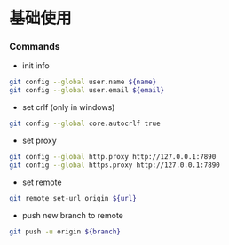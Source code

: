 # 基础使用

### Commands
- init info
```sh
git config --global user.name ${name}
git config --global user.email ${email}
```
- set crlf (only in windows)
```sh
git config --global core.autocrlf true
```
- set proxy
```sh
git config --global http.proxy http://127.0.0.1:7890
git config --global https.proxy http://127.0.0.1:7890
```
- set remote
```sh
git remote set-url origin ${url}
```
- push new branch to remote
```sh
git push -u origin ${branch}
```

